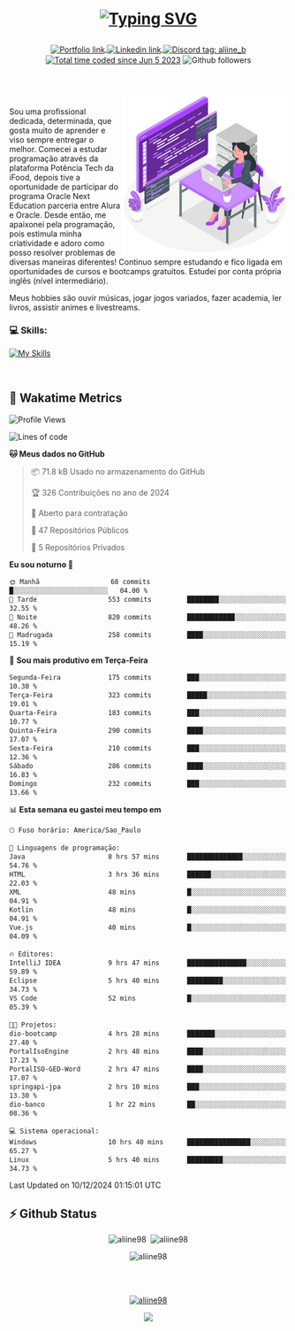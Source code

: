 # <p align = "center"><a href="https://git.io/typing-svg"><img src="https://readme-typing-svg.demolab.com?font=Space+Mono&size=28&pause=1000&duration=4000&color=8E58F7&vCenter=true&width=500&lines=%E2%9C%A8+Ol%C3%A1%2C+sou+Aline+Bevilacqua;%E2%9C%A8+Desenvolvedora+Web!" alt="Typing SVG" /></a></p>

<p align = "center">
    <a href="https://aliine98.github.io" target="_blank">
        <img alt="Portfolio link" align="center" src = "https://img.shields.io/badge/portfolio-8A2BE2?style=for-the-badge">
    </a>
    <a href="https://www.linkedin.com/in/aline-bevilacqua/" target="_blank">
        <img alt="Linkedin link" align="center" src = "https://img.shields.io/badge/LinkedIn-0077B5?style=for-the-badge&logo=linkedin&logoColor=white">
    </a>
    <a href="https://discord.com/" target="_blank">
        <img alt="Discord tag: aliine_b" align="center" src="https://img.shields.io/badge/-aliine__b-5865f2?style=flat-square&logo=Discord&logoColor=FFF" height="28">
    </a>
    <a href="https://wakatime.com/@aliine"><img src="https://wakatime.com/badge/user/d705bdc6-1244-4026-9380-8de8c1599f8d.svg?style=for-the-badge" alt="Total time coded since Jun 5 2023" align="center"/></a>
    <img alt="Github followers" align="center" src="https://img.shields.io/github/followers/Aliine98?style=for-the-badge&color=bf0f47&logo=github&logoColor=white">
</p><br>

<a href="https://storyset.com/"><img src="./assets/coding-amico.svg" width="300" align="right"></a>

<div align="left">
<br>

Sou uma profissional dedicada, determinada, que gosta muito de aprender e viso sempre entregar o melhor. Comecei a estudar programação através da plataforma Potência Tech da iFood, depois tive a oportunidade de participar do programa Oracle Next Education parceria entre Alura e Oracle. Desde então, me apaixonei pela programação, pois estimula minha criatividade e adoro como posso resolver problemas de diversas maneiras diferentes! Continuo sempre estudando e fico ligada em oportunidades de cursos e bootcamps gratuitos.
Estudei por conta própria inglês (nível intermediário).

Meus hobbies são ouvir músicas, jogar jogos variados, fazer academia, ler livros, assistir animes e livestreams.

### 💻 Skills:
[![My Skills](https://skillicons.dev/icons?i=html,css,js,java,tailwind,mysql,hibernate,ts,nuxt,angular,next,firebase,express,mongo&perline=5)](https://skillicons.dev)
</div>
<br>

## 🚀 Wakatime Metrics

<!--START_SECTION:waka-->
![Profile Views](http://img.shields.io/badge/Visualizac%C3%B5es%20do%20perfil-0-blue)

![Lines of code](https://img.shields.io/badge/Desde%20o%20Hello%20World%20eu%20escrevi-370.4%20thousand%20linhas%20de%20c%C3%B3digo-blue)

**🐱 Meus dados no GitHub** 

> 📦 71.8 kB Usado no armazenamento do GitHub 
 > 
> 🏆 326 Contribuições no ano de 2024
 > 
> 💼 Aberto para contratação
 > 
> 📜 47 Repositórios Públicos 
 > 
> 🔑 5 Repositórios Privados 
 > 
**Eu sou noturno 🦉** 

```text
🌞 Manhã                  68 commits          █░░░░░░░░░░░░░░░░░░░░░░░░   04.00 % 
🌆 Tarde                  553 commits         ████████░░░░░░░░░░░░░░░░░   32.55 % 
🌃 Noite                  820 commits         ████████████░░░░░░░░░░░░░   48.26 % 
🌙 Madrugada              258 commits         ████░░░░░░░░░░░░░░░░░░░░░   15.19 % 
```
📅 **Sou mais produtivo em Terça-Feira** 

```text
Segunda-Feira            175 commits         ███░░░░░░░░░░░░░░░░░░░░░░   10.30 % 
Terça-Feira              323 commits         █████░░░░░░░░░░░░░░░░░░░░   19.01 % 
Quarta-Feira             183 commits         ███░░░░░░░░░░░░░░░░░░░░░░   10.77 % 
Quinta-Feira             290 commits         ████░░░░░░░░░░░░░░░░░░░░░   17.07 % 
Sexta-Feira              210 commits         ███░░░░░░░░░░░░░░░░░░░░░░   12.36 % 
Sábado                   286 commits         ████░░░░░░░░░░░░░░░░░░░░░   16.83 % 
Domingo                  232 commits         ███░░░░░░░░░░░░░░░░░░░░░░   13.66 % 
```


📊 **Esta semana eu gastei meu tempo em** 

```text
🕑︎ Fuso horário: America/Sao_Paulo

💬 Linguagens de programação: 
Java                     8 hrs 57 mins       ██████████████░░░░░░░░░░░   54.76 % 
HTML                     3 hrs 36 mins       ██████░░░░░░░░░░░░░░░░░░░   22.03 % 
XML                      48 mins             █░░░░░░░░░░░░░░░░░░░░░░░░   04.91 % 
Kotlin                   48 mins             █░░░░░░░░░░░░░░░░░░░░░░░░   04.91 % 
Vue.js                   40 mins             █░░░░░░░░░░░░░░░░░░░░░░░░   04.09 % 

🔥 Editores: 
IntelliJ IDEA            9 hrs 47 mins       ███████████████░░░░░░░░░░   59.89 % 
Eclipse                  5 hrs 40 mins       █████████░░░░░░░░░░░░░░░░   34.73 % 
VS Code                  52 mins             █░░░░░░░░░░░░░░░░░░░░░░░░   05.39 % 

🐱‍💻 Projetos: 
dio-bootcamp             4 hrs 28 mins       ███████░░░░░░░░░░░░░░░░░░   27.40 % 
PortalIsoEngine          2 hrs 48 mins       ████░░░░░░░░░░░░░░░░░░░░░   17.23 % 
PortalISO-GED-Word       2 hrs 47 mins       ████░░░░░░░░░░░░░░░░░░░░░   17.07 % 
springapi-jpa            2 hrs 10 mins       ███░░░░░░░░░░░░░░░░░░░░░░   13.30 % 
dio-banco                1 hr 22 mins        ██░░░░░░░░░░░░░░░░░░░░░░░   08.36 % 

💻 Sistema operacional: 
Windows                  10 hrs 40 mins      ████████████████░░░░░░░░░   65.27 % 
Linux                    5 hrs 40 mins       █████████░░░░░░░░░░░░░░░░   34.73 % 
```


 Last Updated on 10/12/2024 01:15:01 UTC
<!--END_SECTION:waka-->
 
## ⚡ Github Status

<p align="center"><img src="https://my-github-readme-stats-aliine98.vercel.app/api?username=aliine98&show_icons=true&locale=en&theme=radical" alt="aliine98" />&nbsp;&nbsp;<img src="https://my-github-readme-stats-aliine98.vercel.app/api/top-langs?username=aliine98&show_icons=true&locale=en&layout=compact&theme=radical&exclude_repo=my-github-readme-stats,my-github-readme-streak-stats,github-readme-streak-stats,ajax-com-js-puro" alt="aliine98" /></p>

<p align="center"><img src="https://my-github-readme-streak-stats.vercel.app?user=aliine98&theme=radical" alt="aliine98" /></p>

<br><br>
<p align="center"> <a href="https://github.com/ryo-ma/github-profile-trophy" target="_blank"><img src="https://github-profile-trophy.vercel.app/?username=aliine98&theme=radical&column=4" alt="aliine98" /></a> </p>

<p align="center"><img src="https://media4.giphy.com/media/C1bBFL2dMQxA4/giphy.gif?cid=ecf05e47z7xqxd7gboyuplq95r7v869x9bi8msk1upllpme2&ep=v1_gifs_search&rid=giphy.gif&ct=g" width="700"></p>
